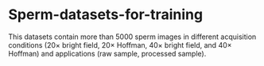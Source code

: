 # Sperm-datasets-for-training
This datasets contain more than 5000 sperm images in different acquisition conditions (20× bright field, 20× Hoffman, 40× bright field, and 40× Hoffman) and applications (raw sample, processed sample).
